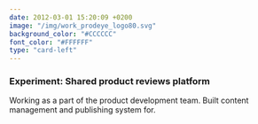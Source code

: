 ```yaml
---
date: 2012-03-01 15:20:09 +0200
image: "/img/work_prodeye_logo80.svg"
background_color: "#CCCCCC"
font_color: "#FFFFFF"
type: "card-left"
---
```

### **Experiment: Shared product reviews platform**
Working as a part of the product development team. Built content management and publishing system for.
